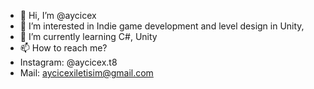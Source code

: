- 👋 Hi, I’m @aycicex
- 👀 I’m interested in Indie game development and level design in Unity,
- 🌱 I’m currently learning C#, Unity
- 📫 How to reach me?
- Instagram: @aycicex.t8
- Mail: aycicexiletisim@gmail.com

<!---
aycicex/aycicex is a ✨ special ✨ repository because its `README.md` (this file) appears on your GitHub profile.
You can click the Preview link to take a look at your changes.
--->

